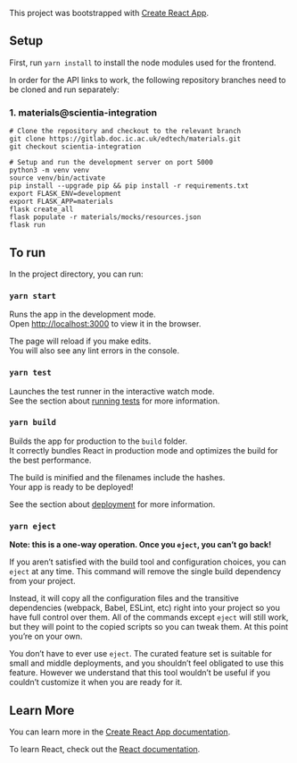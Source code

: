 This project was bootstrapped with [Create React App](https://github.com/facebook/create-react-app).

## Setup

First, run `yarn install` to install the node modules used for the frontend. 

In order for the API links to work, the following repository branches need to be cloned and run separately:

### 1. materials@scientia-integration
```shell
# Clone the repository and checkout to the relevant branch
git clone https://gitlab.doc.ic.ac.uk/edtech/materials.git
git checkout scientia-integration

# Setup and run the development server on port 5000
python3 -m venv venv
source venv/bin/activate
pip install --upgrade pip && pip install -r requirements.txt 
export FLASK_ENV=development
export FLASK_APP=materials
flask create_all
flask populate -r materials/mocks/resources.json
flask run
```


## To run

In the project directory, you can run:

### `yarn start`

Runs the app in the development mode.<br />
Open [http://localhost:3000](http://localhost:3000) to view it in the browser.

The page will reload if you make edits.<br />
You will also see any lint errors in the console.

### `yarn test`

Launches the test runner in the interactive watch mode.<br />
See the section about [running tests](https://facebook.github.io/create-react-app/docs/running-tests) for more information.

### `yarn build`

Builds the app for production to the `build` folder.<br />
It correctly bundles React in production mode and optimizes the build for the best performance.

The build is minified and the filenames include the hashes.<br />
Your app is ready to be deployed!

See the section about [deployment](https://facebook.github.io/create-react-app/docs/deployment) for more information.

### `yarn eject`

**Note: this is a one-way operation. Once you `eject`, you can’t go back!**

If you aren’t satisfied with the build tool and configuration choices, you can `eject` at any time. This command will remove the single build dependency from your project.

Instead, it will copy all the configuration files and the transitive dependencies (webpack, Babel, ESLint, etc) right into your project so you have full control over them. All of the commands except `eject` will still work, but they will point to the copied scripts so you can tweak them. At this point you’re on your own.

You don’t have to ever use `eject`. The curated feature set is suitable for small and middle deployments, and you shouldn’t feel obligated to use this feature. However we understand that this tool wouldn’t be useful if you couldn’t customize it when you are ready for it.

## Learn More

You can learn more in the [Create React App documentation](https://facebook.github.io/create-react-app/docs/getting-started).

To learn React, check out the [React documentation](https://reactjs.org/).
